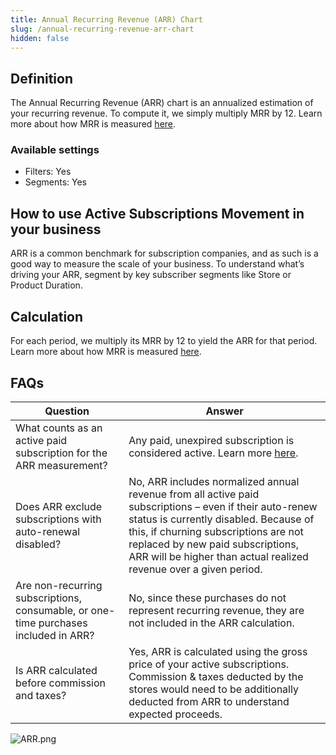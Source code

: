 ```yaml
---
title: Annual Recurring Revenue (ARR) Chart
slug: /annual-recurring-revenue-arr-chart
hidden: false
---
```


## Definition

The Annual Recurring Revenue (ARR) chart is an annualized estimation of your recurring revenue. To compute it, we simply multiply MRR by 12. Learn more about how MRR is measured [here](/monthly-recurring-revenue-mrr-chart).

### Available settings

- Filters: Yes
- Segments: Yes

## How to use Active Subscriptions Movement in your business

ARR is a common benchmark for subscription companies, and as such is a good way to measure the scale of your business. To understand what’s driving your ARR, segment by key subscriber segments like Store or Product Duration.

## Calculation

For each period, we multiply its MRR by 12 to yield the ARR for that period. Learn more about how MRR is measured [here](/monthly-recurring-revenue-mrr-chart).

## FAQs

| Question                                                                            | Answer                                                                                                                                                                                                                                                                                             |
| ----------------------------------------------------------------------------------- | -------------------------------------------------------------------------------------------------------------------------------------------------------------------------------------------------------------------------------------------------------------------------------------------------- |
| What counts as an active paid subscription for the ARR measurement?                 | Any paid, unexpired subscription is considered active. Learn more [here](/active-subscriptions-chart).                                                                                                                                                                                             |
| Does ARR exclude subscriptions with auto-renewal disabled?                          | No, ARR includes normalized annual revenue from all active paid subscriptions – even if their auto-renew status is currently disabled. Because of this, if churning subscriptions are not replaced by new paid subscriptions, ARR will be higher than actual realized revenue over a given period. |
| Are non-recurring subscriptions, consumable, or one-time purchases included in ARR? | No, since these purchases do not represent recurring revenue, they are not included in the ARR calculation.                                                                                                                                                                                        |
| Is ARR calculated before commission and taxes?                                      | Yes, ARR is calculated using the gross price of your active subscriptions. Commission & taxes deducted by the stores would need to be additionally deducted from ARR to understand expected proceeds.                                                                                              |

![](https://files.readme.io/0686a83-ARR.png "ARR.png")
